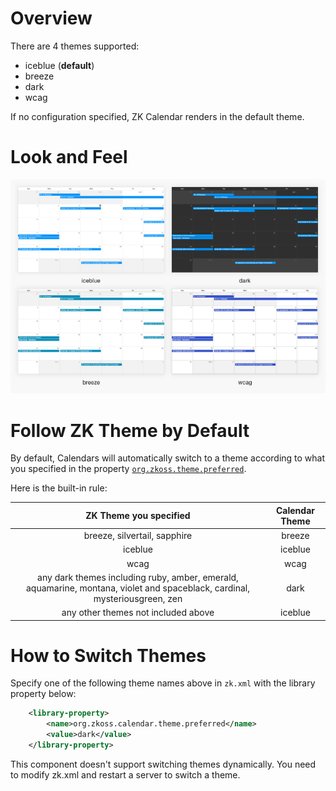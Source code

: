 # Overview

There are 4 themes supported:

- iceblue (**default**)
- breeze
- dark
- wcag

If no configuration specified, ZK Calendar renders in the default theme.

# Look and Feel

![](/zk_calendar_essentials/images/Zk_calendar3_themes.png)

# Follow ZK Theme by Default

By default, Calendars will automatically switch to a theme according to
what you specified in the property [ `org.zkoss.theme.preferred`]({{site.baseurl}}/zk_dev_ref/theming_and_styling/switching_themes).

Here is the built-in rule:

| ZK Theme you specified | Calendar Theme |
|:----------------------:|:--------------:|
| breeze, silvertail, sapphire | breeze |
| iceblue | iceblue |
| wcag | wcag |
| any dark themes including ruby, amber, emerald, aquamarine, montana, violet and spaceblack, cardinal, mysteriousgreen, zen | dark |
| any other themes not included above | iceblue |

# How to Switch Themes

Specify one of the following theme names above in `zk.xml` with the
library property below:

```xml
    <library-property>
        <name>org.zkoss.calendar.theme.preferred</name>
        <value>dark</value>
    </library-property>
```

This component doesn't support switching themes dynamically. You need to
modify zk.xml and restart a server to switch a theme.
